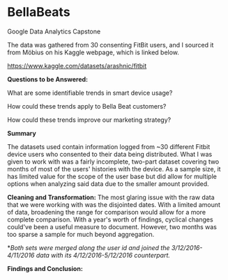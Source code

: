 # BellaBeats
Google Data Analytics Capstone

The data was gathered from 30 consenting FitBit users, and I sourced it from Möbius on his Kaggle webpage, which is linked below.

https://www.kaggle.com/datasets/arashnic/fitbit

**Questions to be Answered:**

What are some identifiable trends in smart device usage?

How could these trends apply to Bella Beat customers?

How could these trends improve our marketing strategy?

**Summary**

The datasets used contain information logged from ~30 different Fitbit device users who consented to their data being distributed. What I was given to work with was a fairly incomplete, two-part dataset covering two months of most of the users' histories with the device. As a sample size, it has limited value for the scope of the user base but did allow for multiple options when analyzing said data due to the smaller amount provided.

**Cleaning and Transformation:**
The most glaring issue with the raw data that we were working with was the disjointed dates. With a limited amount of data, broadening the range for comparison would allow for a more complete comparison. With a year's worth of findings, cyclical changes could've been a useful measure to document. However, two months was too sparse a sample for much beyond aggregation.

**Both sets were merged along the user id and joined the 3/12/2016-4/11/2016 data with its 4/12/2016-5/12/2016 counterpart.*

**Findings and Conclusion:**
